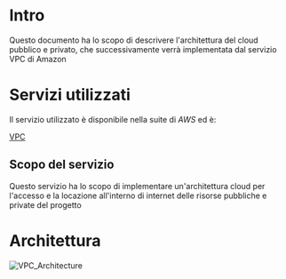 # Intro

Questo documento ha lo scopo di descrivere l'architettura del cloud pubblico e privato, che successivamente verrà implementata dal servizio VPC di Amazon

# Servizi utilizzati

Il servizio utilizzato è disponibile nella suite di *AWS* ed è:

[VPC](https://aws.amazon.com/it/vpc/)

## Scopo del servizio

Questo servizio ha lo scopo di implementare un'architettura cloud per l'accesso e la locazione all'interno di internet delle risorse pubbliche e private del progetto

# Architettura
![VPC_Architecture](.assets/VPC_Architecture.png)
